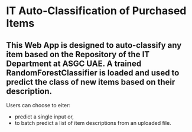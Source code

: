 # IT Auto-Classification of Purchased Items

## This Web App is designed to auto-classify any item based on the Repository of the IT Department at ASGC UAE. A trained RandomForestClassifier is loaded and used to predict the class of new items based on their description. 
Users can choose to eiter:
- predict a single input or,
- to batch predict a list of item descriptions from an uploaded file.
